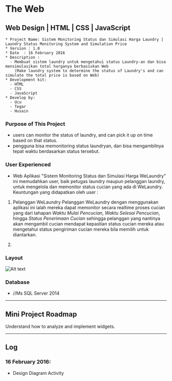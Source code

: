 # The Web

## Web Design | HTML | CSS | JavaScript
```
* Project Name: Sistem Monitoring Status dan Simulasi Harga Laundry | Laundry Status Monitoring System and Simulation Price
* Version : 1.0
* Date	: 16 February 2016
* Description :
  - Membuat sistem laundry untuk mengetahui status Laundry-an dan bisa mensimulasikan total harganya berbasiskan Web
	(Make laundry system to determine the status of Laundry's and can simulate the total price is based on Web)
* Development kit:
  - HTML
  - CSS
  - JavaScript
* Develop by:
  - Ucu
  - Tegar
  - Husain
```
### Purpose of This Project
* users can monitor the status of laundry, and can pick it up on time based on that status.
* pengguna bisa memonitoring status laundryan, dan bisa mengambilnya tepat waktu berdasarkan status tersebut.

### User Experienced
* Web Aplikasi "Sistem Monitoring Status dan Simulasi Harga WeLaundry" ini memudahkan user, baik petugas laundry maupun pelanggan laundry, untuk mengelola dan memonitor status cucian yang ada di WeLaundry.
Keuntungan yang didapatkan oleh user :
1. Pelanggan WeLaundry
Pelanggan WeLaundry dengan menggunakan aplikasi ini ialah mereka dapat memonitor secara realtime proses cucian yang dari tahapan _Waktu Mulai Pencucian_, _Waktu Selesai Pencucian_, hingga _Status Penerimaan Cucian_ sehingga pelanggan yang nantinya akan mengambil cucian mendapat kepastian status cucian mereka atau mengetahui status pengiriman cucian mereka bila memilih untuk diantarkan.

2.

### Layout
![Alt text](http://www.psmla.net/sites/default/files/Under-construction.png "Under Construct")


### Database

* //Ms SQL Server 2014

*  *  *  *  *  *  *  *  *  *  *  *  *  *  *  *  *  *  *  *

## Mini Project Roadmap

Understand how to analyze and implement widgets.

*  *  *  *  *  *  *  *  *  *  *  *  *  *  *  *  *  *  *  *

## Log

### 16 February 2016:

- Design Diagram Activity
